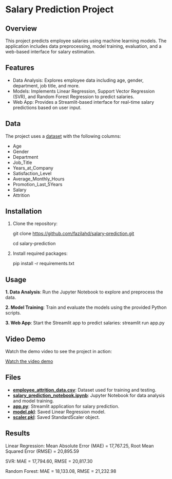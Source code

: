 # Salary Prediction Project
## Overview
This project predicts employee salaries using machine learning models. The application includes data preprocessing, model training, evaluation, and a web-based interface for salary estimation.

## Features
* Data Analysis: Explores employee data including age, gender, department, job title, and more.
* Models: Implements Linear Regression, Support Vector Regression (SVR), and Random Forest Regression to predict salaries.
* Web App: Provides a Streamlit-based interface for real-time salary predictions based on user input.

## Data
The project uses a [dataset](https://github.com/fazilahd/Salary-Prediction-Project/blob/main/employee_attrition_data.csv) with the following columns:

* Age
* Gender
* Department
* Job_Title
* Years_at_Company
* Satisfaction_Level
* Average_Monthly_Hours
* Promotion_Last_5Years
* Salary
* Attrition

## Installation
1. Clone the repository:

   git clone https://github.com/fazilahd/salary-prediction.git

   cd salary-prediction

2. Install required packages:

   pip install -r requirements.txt

## Usage
**1. Data Analysis**: Run the Jupyter Notebook to explore and preprocess the data.

**2. Model Training**: Train and evaluate the models using the provided Python scripts.

**3. Web App**: Start the Streamlit app to predict salaries:
streamlit run app.py

## Video Demo
Watch the demo video to see the project in action:

[Watch the video demo](https://www.youtube.com/watch?v=J0nLGcmZ7Jc)




## Files
* [**employee_attrition_data.csv**](https://github.com/fazilahd/Salary-Prediction-Project/blob/main/employee_attrition_data.csv): Dataset used for training and testing.
* [**salary_prediction_notebook.ipynb**](https://github.com/fazilahd/Salary-Prediction-Project/blob/main/NOTEBOOK.ipynb): Jupyter Notebook for data analysis and model training.
* [**app.py**](https://github.com/fazilahd/Salary-Prediction-Project/blob/main/app.py): Streamlit application for salary prediction.
* [**model.pkl**](https://github.com/fazilahd/Salary-Prediction-Project/blob/main/model.pkl): Saved Linear Regression model.
* [**scaler.pkl**](https://github.com/fazilahd/Salary-Prediction-Project/blob/main/scaler.pkl): Saved StandardScaler object.

## Results
Linear Regression: Mean Absolute Error (MAE) = 17,767.25, Root Mean Squared Error (RMSE) = 20,895.59

SVR: MAE = 17,794.60, RMSE = 20,817.30

Random Forest: MAE = 18,133.08, RMSE = 21,232.98
